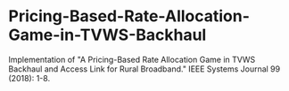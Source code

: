 # Pricing-Based-Rate-Allocation-Game-in-TVWS-Backhaul
Implementation of  "A Pricing-Based Rate Allocation Game in TVWS Backhaul and Access Link for Rural Broadband." IEEE Systems Journal 99 (2018): 1-8.
